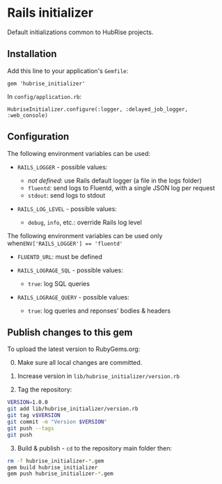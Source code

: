 # Rails initializer

Default initializations common to HubRise projects.

## Installation

Add this line to your application's `Gemfile`:
```
gem 'hubrise_initializer'
```

In `config/application.rb`:
```
HubriseInitializer.configure(:logger, :delayed_job_logger, :web_console)
```

## Configuration

The following environment variables can be used:

- `RAILS_LOGGER` - possible values:
    - _not defined_: use Rails default logger (a file in the logs folder)
    - `fluentd`: send logs to Fluentd, with a single JSON log per request  
    - `stdout`: send logs to stdout  

- `RAILS_LOG_LEVEL` - possible values:
    - `debug`, `info`, etc.: override Rails log level

The following environment variables can be used only when`ENV['RAILS_LOGGER'] == 'fluentd'` 

- `FLUENTD_URL`: must be defined

- `RAILS_LOGRAGE_SQL` - possible values:
    - `true`: log SQL queries

- `RAILS_LOGRAGE_QUERY` - possible values:
   - `true`: log queries and reponses' bodies & headers

## Publish changes to this gem

To upload the latest version to RubyGems.org:

0. Make sure all local changes are committed.

1. Increase version in `lib/hubrise_initializer/version.rb`

2. Tag the repository:
```bash
VERSION=1.0.0
git add lib/hubrise_initializer/version.rb
git tag v$VERSION
git commit -m "Version $VERSION"
git push --tags
git push
```

3. Build & publish - `cd` to the repository main folder then: 

```bash
rm -f hubrise_initializer-*.gem
gem build hubrise_initializer
gem push hubrise_initializer-*.gem
``` 
